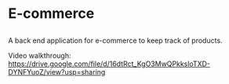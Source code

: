 # E-commerce

##
A back end application for e-commerce to keep track of products. 


Video walkthrough: https://drive.google.com/file/d/16dtRct_KgO3MwQPkksloTXD-DYNFYuoZ/view?usp=sharing


